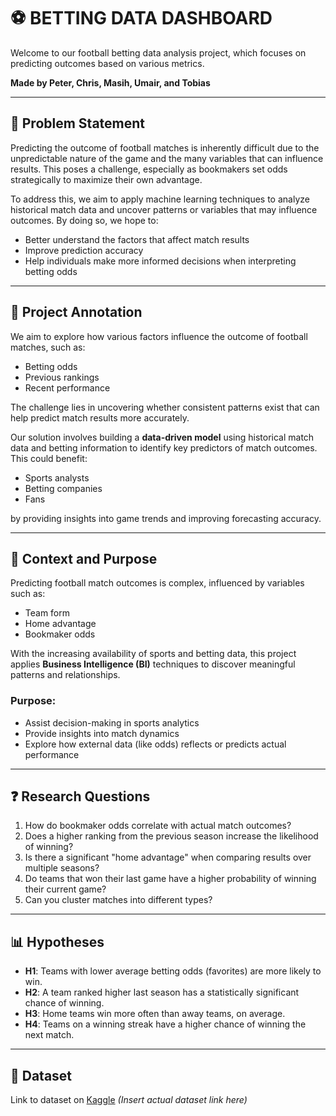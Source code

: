 # ⚽ BETTING DATA DASHBOARD

Welcome to our football betting data analysis project, which focuses on predicting outcomes based on various metrics.

**Made by Peter, Chris, Masih, Umair, and Tobias**

---

## 📌 Problem Statement

Predicting the outcome of football matches is inherently difficult due to the unpredictable nature of the game and the many variables that can influence results. This poses a challenge, especially as bookmakers set odds strategically to maximize their own advantage.

To address this, we aim to apply machine learning techniques to analyze historical match data and uncover patterns or variables that may influence outcomes. By doing so, we hope to:

- Better understand the factors that affect match results  
- Improve prediction accuracy  
- Help individuals make more informed decisions when interpreting betting odds

---

## 🧠 Project Annotation

We aim to explore how various factors influence the outcome of football matches, such as:

- Betting odds  
- Previous rankings  
- Recent performance

The challenge lies in uncovering whether consistent patterns exist that can help predict match results more accurately.

Our solution involves building a **data-driven model** using historical match data and betting information to identify key predictors of match outcomes. This could benefit:

- Sports analysts  
- Betting companies  
- Fans  

by providing insights into game trends and improving forecasting accuracy.

---

## 🎯 Context and Purpose

Predicting football match outcomes is complex, influenced by variables such as:

- Team form  
- Home advantage  
- Bookmaker odds

With the increasing availability of sports and betting data, this project applies **Business Intelligence (BI)** techniques to discover meaningful patterns and relationships.

### Purpose:
- Assist decision-making in sports analytics  
- Provide insights into match dynamics  
- Explore how external data (like odds) reflects or predicts actual performance

---

## ❓ Research Questions

1. How do bookmaker odds correlate with actual match outcomes?  
2. Does a higher ranking from the previous season increase the likelihood of winning?  
3. Is there a significant "home advantage" when comparing results over multiple seasons?  
4. Do teams that won their last game have a higher probability of winning their current game?  
5. Can you cluster matches into different types?

---

## 📊 Hypotheses

- **H1**: Teams with lower average betting odds (favorites) are more likely to win.  
- **H2**: A team ranked higher last season has a statistically significant chance of winning.  
- **H3**: Home teams win more often than away teams, on average.  
- **H4**: Teams on a winning streak have a higher chance of winning the next match.

---

## 📂 Dataset

Link to dataset on [Kaggle](https://www.kaggle.com/) *(Insert actual dataset link here)*

